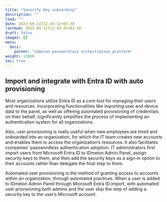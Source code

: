 ```yaml
---
title: "Security key onboarding"
description: ""
lead: ""
date: 2023-09-11T12:43:32+03:30
lastmod: 2023-09-11T12:43:32+03:30
draft: false
images: []
menu:
  docs:
    parent: "idmelon_passwordless_orchestration_platform"
weight: 12000
toc: true
---
```


## Import and integrate with Entra ID with auto provisioning

Most organizations utilize Entra ID as a core tool for managing their users and resources. Incorporating functionalities like importing user and device data to the panel, as well as offering automated provisioning of credentials on their behalf, significantly simplifies the process of implementing an authentication system for all organizations.

Also, user provisioning is really useful when new employees are hired and onboarded into an organization, for which the IT team creates new accounts and enables them to access the organization’s resources. It also facilitates companies' passwordless authentication adoption. IT administrators first import users from Microsoft Entra ID to IDmelon Admin Panel, assign security keys to them, and then add the security keys as a sign-in option to their accounts rather than delegate the final step to them.

Automated user provisioning is the method of granting access to accounts within an organization, through automated practices. When a user is added to IDmelon Admin Panel through Microsoft Entra ID import, with automated user provisioning both admins and the user skip the step of adding a security key to the user’s Microsoft account.
